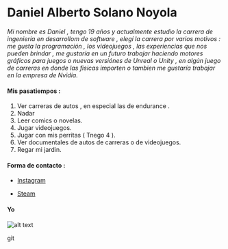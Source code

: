 # Daniel Alberto Solano Noyola

_Mi nombre es Daniel , tengo 19 años y actualmente estudio la carrera de ingenieria en desarrollom de software , elegí la carrera por varios motivos : me gusta la programación , los videojuegos , las experiencias que nos pueden brindar , me gustaría en un futuro trabajar haciendo motores gráficos para juegos o nuevas versiónes de Unreal o Unity , en algún juego de carreras en donde las fisicas importen o tambien me gustaría trabajar en la empresa de Nvidia._


#### Mis pasatiempos :

1. Ver carreras de autos , en especial las de endurance .
2. Nadar 
3. Leer comics o novelas.
4. Jugar videojuegos.
5. Jugar con mis perritas ( Tnego 4 ).
6. Ver documentales de autos de carreras o de videojuegos.
7. Regar mi jardin.

#### Forma de contacto : 
- [Instagram](https://www.instagram.com/ares499p?igsh=MWd1NXExcWxsamg5NA==)

- [Steam](https://steamcommunity.com/profiles/76561199791529419/)

#### Yo
![alt text](image-3.png)

git 